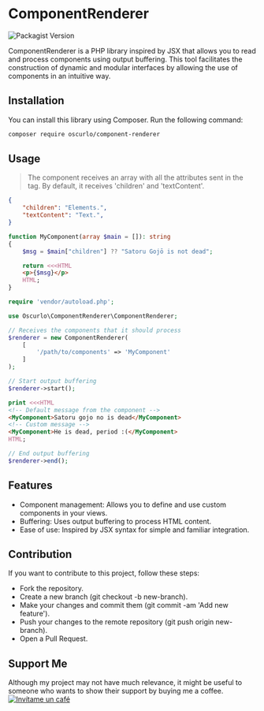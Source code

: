 # ComponentRenderer

![Packagist Version](https://img.shields.io/packagist/v/oscurlo/component-renderer)

ComponentRenderer is a PHP library inspired by JSX that allows you to read and process components using output buffering. This tool facilitates the construction of dynamic and modular interfaces by allowing the use of components in an intuitive way.

## Installation

You can install this library using Composer. Run the following command:

```bash
composer require oscurlo/component-renderer
```

## Usage

>The component receives an array with all the attributes sent in the tag. By default, it receives 'children' and 'textContent'.

```JSON
{
    "children": "Elements.",
    "textContent": "Text.",
}
```

```php
function MyComponent(array $main = []): string
{
    $msg = $main["children"] ?? "Satoru Gojō is not dead";

    return <<<HTML
    <p>{$msg}</p>
    HTML;
}
```

```php
require 'vendor/autoload.php';

use Oscurlo\ComponentRenderer\ComponentRenderer;

// Receives the components that it should process
$renderer = new ComponentRenderer(
    [
        '/path/to/components' => 'MyComponent'
    ]
);

// Start output buffering
$renderer->start();

print <<<HTML
<!-- Default message from the component -->
<MyComponent>Satoru gojo no is dead</MyComponent>
<!-- Custom message -->
<MyComponent>He is dead, period :(</MyComponent>
HTML;

// End output buffering
$renderer->end();
```

## Features

- Component management: Allows you to define and use custom components in your views.
- Buffering: Uses output buffering to process HTML content.
- Ease of use: Inspired by JSX syntax for simple and familiar integration.

## Contribution

If you want to contribute to this project, follow these steps:

- Fork the repository.
- Create a new branch (git checkout -b new-branch).
- Make your changes and commit them (git commit -am 'Add new feature').
- Push your changes to the remote repository (git push origin new-branch).
- Open a Pull Request.

## Support Me

Although my project may not have much relevance, it might be useful to someone who wants to show their support by buying me a coffee.
[![Invítame un café](https://www.buymeacoffee.com/assets/img/custom_images/yellow_img.png)](https://www.buymeacoffee.com/oscurlo)
